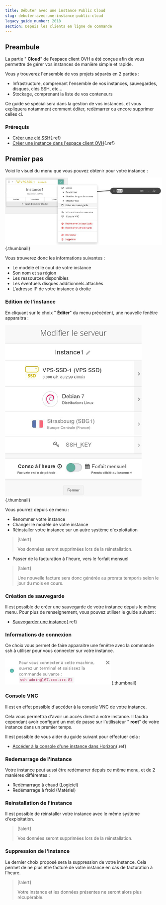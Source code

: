 ```yaml
---
title: Débuter avec une instance Public Cloud
slug: debuter-avec-une-instance-public-cloud
legacy_guide_number: 2018
section: Depuis les clients en ligne de commande
---
```



## Preambule
La partie " **Cloud**" de l'espace client OVH a été conçue afin de vous permettre de gérer vos instances de manière simple et rapide.

Vous y trouverez l'ensemble de vos projets séparés en 2 parties :

- Infrastructure, comprenant l'ensemble de vos instances, sauvegardes, disques, clés SSH, etc...
- Stockage, comprenant la liste de vos conteneurs

Ce guide se spécialisera dans la gestion de vos instances, et vous expliquera notamment comment éditer, redémarrer ou encore supprimer celles ci.


### Prérequis
- [Créer une clé SSH](../guide.fr-fr.md){.ref}
- [Créer une instance dans l'espace client OVH](../guide.fr-fr.md){.ref}


## Premier pas
Voici le visuel du menu que vous pouvez obtenir pour votre instance :


![public-cloud](images/3415.png){.thumbnail}

Vous trouverez donc les informations suivantes :

- Le modèle et le cout de votre instance
- Son nom et sa région
- Les ressources disponibles
- Les éventuels disques additionnels attachés
- L'adresse IP de votre instance à droite


### Edition de l'instance
En cliquant sur le choix " **Éditer**" du menu précédent, une nouvelle fenêtre apparaitra :


![public-cloud](images/3481.png){.thumbnail}

Vous pourrez depuis ce menu :

- Renommer votre instance
- Changer le modèle de votre instance
- Réinstaller votre instance sur un autre système d'exploitation



> [!alert]
>
> Vos données seront supprimées lors de la réinstallation.
> 

- Passer de la facturation à l'heure, vers le forfait mensuel



> [!alert]
>
> Une nouvelle facture sera donc générée au prorata temporis selon le jour du
> mois en cours.
> 


### Création de sauvegarde
Il est possible de créer une sauvegarde de votre instance depuis le même menu. Pour plus de renseignement, vous pouvez utiliser le guide suivant :

- [Sauvegarder une instance]({legacy}1881){.ref}


### Informations de connexion
Ce choix vous permet de faire apparaitre une fenêtre avec la commande ssh à utiliser pour vous connecter sur votre instance.


![public-cloud](images/3484.png){.thumbnail}


### Console VNC
Il est en effet possible d'accéder à la console VNC de votre instance.

Cela vous permettra d'avoir un accès direct à votre instance. Il faudra cependant avoir configuré un mot de passe sur l'utilisateur " **root**" de votre instance dans un premier temps.

Il est possible de vous aider du guide suivant pour effectuer cela :

- [Accéder à la console d'une instance dans Horizon]({legacy}1782){.ref}


### Redemarrage de l'instance
Votre instance peut aussi être redémarrer depuis ce même menu, et de 2 manières différentes :

- Redémarrage à chaud (Logiciel)
- Redémarrage à froid (Matériel)


### Reinstallation de l'instance
Il est possible de réinstaller votre instance avec le même système d'exploitation.



> [!alert]
>
> Vos données seront supprimées lors de la réinstallation.
> 


### Suppression de l'instance
Le dernier choix proposé sera la suppression de votre instance. Cela permet de ne plus être facturé de votre instance en cas de facturation à l'heure.



> [!alert]
>
> Votre instance et les données présentes ne seront alors plus récupérable.
> 